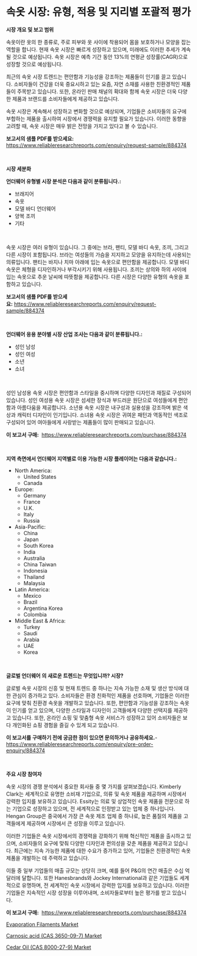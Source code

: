 <p><h1>속옷 시장: 유형, 적용 및 지리별 포괄적 평가</h1></p><p><strong>시장 개요 및 보고 범위</strong></p>
<p><p>속옷이란 옷의 한 종류로, 주로 피부와 옷 사이에 착용되어 몸을 보호하거나 모양을 잡는 역할을 합니다. 현재 속옷 시장은 빠르게 성장하고 있으며, 미래에도 이러한 추세가 계속될 것으로 예상됩니다. 속옷 시장은 예측 기간 동안 13%의 연평균 성장률(CAGR)으로 성장할 것으로 예상됩니다. </p><p>최근의 속옷 시장 트렌드는 편안함과 기능성을 강조하는 제품들이 인기를 끌고 있습니다. 소비자들이 건강을 더욱 중요시하고 있는 요즘, 자연 소재를 사용한 친환경적인 제품들이 주목받고 있습니다. 또한, 온라인 판매 채널의 확대와 함께 속옷 시장은 더욱 다양한 제품과 브랜드를 소비자들에게 제공하고 있습니다. </p><p>속옷 시장은 계속해서 성장하고 변화할 것으로 예상되며, 기업들은 소비자들의 요구에 부합하는 제품을 출시하여 시장에서 경쟁력을 유지할 필요가 있습니다. 이러한 동향을 고려할 때, 속옷 시장은 매우 밝은 전망을 가지고 있다고 볼 수 있습니다.</p></p>
<p><strong>보고서의 샘플 PDF를 받으세요:</strong> <a href="https://www.reliableresearchreports.com/enquiry/request-sample/884374">https://www.reliableresearchreports.com/enquiry/request-sample/884374</a></p>
<p>&nbsp;</p>
<p><strong>시장 세분화</strong></p>
<p><strong>언더웨어 유형별 시장 분석은 다음과 같이 분류됩니다.:</strong></p>
<p><ul><li>브래지어</li><li>속옷</li><li>모델 바디 언더웨어</li><li>양복 조끼</li><li>기타</li></ul></p>
<p>&nbsp;</p>
<p><p>속옷 시장은 여러 유형이 있습니다. 그 중에는 브라, 팬티, 모델 바디 속옷, 조끼, 그리고 다른 시장이 포함됩니다. 브라는 여성들의 가슴을 지지하고 모양을 유지하는데 사용되는 의류입니다. 팬티는 바지나 치마 아래에 입는 속옷으로 편안함을 제공합니다. 모델 바디 속옷은 체형을 디자인하거나 부각시키기 위해 사용됩니다. 조끼는 상의와 하의 사이에 입는 속옷으로 추운 날씨에 따뜻함을 제공합니다. 다른 시장은 다양한 유형의 속옷을 포함하고 있습니다.</p></p>
<p><strong>보고서의 샘플 PDF를 받으세요:</strong>&nbsp;<a href="https://www.reliableresearchreports.com/enquiry/request-sample/884374">https://www.reliableresearchreports.com/enquiry/request-sample/884374</a></p>
<p>&nbsp;</p>
<p><strong> 언더웨어 응용 분야별 시장 산업 조사는 다음과 같이 분류됩니다.:</strong></p>
<p><ul><li>성인 남성</li><li>성인 여성</li><li>소년</li><li>소녀</li></ul></p>
<p>&nbsp;</p>
<p><p>성인 남성용 속옷 시장은 편안함과 스타일을 중시하며 다양한 디자인과 재질로 구성되어 있습니다. 성인 여성용 속옷 시장은 섬세한 장식과 부드러운 원단으로 여성들에게 편안함과 아름다움을 제공합니다. 소년용 속옷 시장은 내구성과 실용성을 강조하며 밝은 색상과 캐릭터 디자인이 인기입니다. 소녀용 속옷 시장은 귀여운 패턴과 역동적인 색조로 구성되어 있어 여아들에게 사랑받는 제품들이 많이 판매되고 있습니다.</p></p>
<p><strong>이 보고서 구매:</strong>&nbsp; <a href="https://www.reliableresearchreports.com/purchase/884374">https://www.reliableresearchreports.com/purchase/884374</a></p>
<p>&nbsp;</p>
<p><strong>지역 측면에서 언더웨어 지역별로 이용 가능한 시장 플레이어는 다음과 같습니다.:</strong></p>
<p><ul>
    <li>
        North America:
        <ul>
            <li>United States</li>
            <li>Canada</li>
        </ul>
    </li>
    <li>
        Europe:
        <ul>
            <li>Germany</li>
            <li>France</li>
            <li>U.K.</li>
            <li>Italy</li>
            <li>Russia</li>
        </ul>
    </li>
    <li>
        Asia-Pacific:
        <ul>
            <li>China</li>
            <li>Japan</li>
            <li>South Korea</li>
            <li>India</li>
            <li>Australia</li>
            <li>China Taiwan</li>
            <li>Indonesia</li>
            <li>Thailand</li>
            <li>Malaysia</li>
        </ul>
    </li>
    <li>
        Latin America:
        <ul>
            <li>Mexico</li>
            <li>Brazil</li>
            <li>Argentina Korea</li>
            <li>Colombia</li>
        </ul>
    </li>
    <li>
        Middle East & Africa:
        <ul>
            <li>Turkey</li>
            <li>Saudi</li>
            <li>Arabia</li>
            <li>UAE</li>
            <li>Korea</li>
        </ul>
    </li>
    </ul></p>
<p>&nbsp;</p>
<p><strong>글로벌 언더웨어 의 새로운 트렌드는 무엇입니까? 시장?</strong></p>
<p><p>글로벌 속옷 시장의 신흥 및 현재 트렌드 중 하나는 지속 가능한 소재 및 생산 방식에 대한 관심이 증가하고 있다. 소비자들은 환경 친화적인 제품을 선호하며, 기업들은 이러한 요구에 맞춰 친환경 속옷을 개발하고 있습니다. 또한, 편안함과 기능성을 강조하는 속옷이 인기를 얻고 있으며, 다양한 스타일과 디자인이 고객들에게 다양한 선택지를 제공하고 있습니다. 또한, 온라인 쇼핑 및 맞춤형 속옷 서비스가 성장하고 있어 소비자들은 보다 개인화된 쇼핑 경험을 즐길 수 있게 되고 있습니다.</p></p>
<p><strong>이 보고서를 구매하기 전에 궁금한 점이 있으면 문의하거나 공유하세요.</strong>- <a href="https://www.reliableresearchreports.com/enquiry/pre-order-enquiry/884374">https://www.reliableresearchreports.com/enquiry/pre-order-enquiry/884374</a></p>
<p>&nbsp;</p>
<p><strong>주요 시장 참여자</strong></p>
<p><p>속옷 시장의 경쟁 분석에서 중요한 회사들 중 몇 가지를 살펴보겠습니다. Kimberly Clark는 세계적으로 유명한 소비재 기업으로, 의류 및 속옷 제품을 제공하며 시장에서 강력한 입지를 보유하고 있습니다. Essity는 의료 및 상업적인 속옷 제품을 전문으로 하는 기업으로 성장하고 있으며, 전 세계적으로 인정받고 있는 업체 중 하나입니다. Hengan Group은 중국에서 가장 큰 속옷 제조 업체 중 하나로, 높은 품질의 제품을 고객들에게 제공하며 시장에서 큰 성장을 이루고 있습니다.</p><p>이러한 기업들은 속옷 시장에서의 경쟁력을 강화하기 위해 혁신적인 제품을 출시하고 있으며, 소비자들의 요구에 맞춰 다양한 디자인과 편의성을 갖춘 제품을 제공하고 있습니다. 최근에는 지속 가능한 제품에 대한 수요가 증가하고 있어, 기업들은 친환경적인 속옷 제품을 개발하는 데 주력하고 있습니다.</p><p>이들 중 일부 기업들의 매출 규모는 상당히 크며, 예를 들어 P&G의 연간 매출은 수십 억 달러에 달합니다. 또한 Hanesbrands와 Jockey International과 같은 기업들도 세계적으로 유명하며, 전 세계적인 속옷 시장에서 강력한 입지를 보유하고 있습니다. 이러한 기업들은 지속적인 시장 성장을 이루어내며, 소비자들로부터 높은 평가를 받고 있습니다.</p></p>
<p><strong>이 보고서 구매:</strong>&nbsp;&nbsp;<a href="https://www.reliableresearchreports.com/purchase/884374">https://www.reliableresearchreports.com/purchase/884374</a></p>
<p><p><a href="https://github.com/seekum/Market-Research-Report-List-1/blob/main/evaporation-filaments-market.md">Evaporation Filaments Market</a></p><p><a href="https://github.com/bobicer/Market-Research-Report-List-2/blob/main/carnosic-acid-cas-3650-09-7-market.md">Carnosic acid (CAS 3650-09-7) Market</a></p><p><a href="https://github.com/timeliteaut/Market-Research-Report-List-1/blob/main/cedar-oil-cas-8000-27-9-market.md">Cedar Oil (CAS 8000-27-9) Market</a></p></p>
